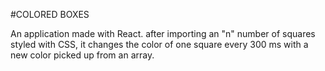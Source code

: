 #COLORED BOXES

An application made with React. after importing an "n" number of squares styled with CSS, it changes the color of one square every 300 ms with a new color picked up from an array.
